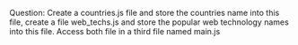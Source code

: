 Question: Create a countries.js file and store the countries name into this file, create a file web_techs.js and store the popular web technology names into this file. Access both file in a third file named main.js
